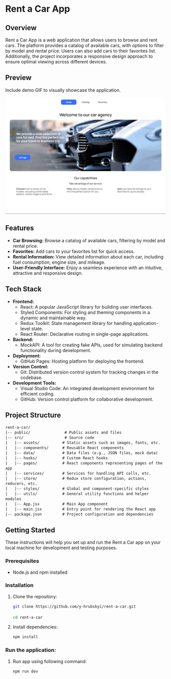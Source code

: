 # Rent a Car App

## Overview

Rent a Car App is a web application that allows users to browse and rent cars. The platform provides a catalog of available cars, with options to filter by model and rental price. Users can also add cars to their favorites list. Additionally, the project incorporates a responsive design approach to ensure optimal viewing across different devices.

## Preview

Include demo GIF to visually showcase the application.

![Preview](/public/preview.gif)

## Features

- **Car Browsing:**
  Browse a catalog of available cars, filtering by model and rental price.
- **Favorites:**
  Add cars to your favorites list for quick access.
- **Rental Information:**
  View detailed information about each car, including fuel consumption, engine size, and mileage.
- **User-Friendly Interface:**
  Enjoy a seamless experience with an intuitive, attractive and responsive design.

## Tech Stack

- **Frontend:**
  - React: A popular JavaScript library for building user interfaces.
  - Styled Components: For styling and theming components in a dynamic and maintainable way.
  - Redux Toolkit: State management library for handling application-level state.
  - React Router: Declarative routing in single-page applications.
- **Backend:**
  - MockAPI: A tool for creating fake APIs, used for simulating backend functionality during development.
- **Deployment:**
  - GitHub Pages: Hosting platform for deploying the frontend.
- **Version Control:**
  - Git: Distributed version control system for tracking changes in the codebase.
- **Development Tools:**
  - Visual Studio Code: An integrated development environment for efficient coding.
  - GitHub: Version control platform for collaborative development.

## Project Structure

```plaintext
rent-a-car/
|-- public/               # Public assets and files
|-- src/                  # Source code
|   |-- assets/          # Static assets such as images, fonts, etc.
|   |-- components/      # Reusable React components
|   |-- data/            # Data files (e.g., JSON files, mock data)
|   |-- hooks/           # Custom React hooks
|   |-- pages/           # React components representing pages of the app
|   |-- services/        # Services for handling API calls, etc.
|   |-- store/           # Redux store configuration, actions, reducers, etc.
|   |-- styles/          # Global and component-specific styles
|   |-- utils/           # General utility functions and helper modules
|   |-- App.jsx          # Main App component
|   |-- main.jsx         # Entry point for rendering the React app
|-- package.json         # Project configuration and dependencies

```

## Getting Started

These instructions will help you set up and run the Rent a Car app on your local machine for development and testing purposes.

### Prerequisites

- Node.js and npm installed

### Installation

1.  Clone the repository:

    ```bash
    git clone https://github.com/y-hrubskyi/rent-a-car.git

    cd rent-a-car
    ```

2.  Install dependencies:

    ```bash
    npm install
    ```

### Run the application:

1. Run app using following command:

   ```bash
   npm run dev
   ```
